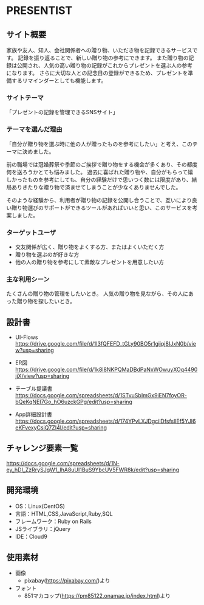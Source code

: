 # PRESENTIST

## サイト概要
家族や友人、知人、会社関係者への贈り物、いただき物を記録できるサービスです。
記録を振り返ることで、新しい贈り物の参考にできます。
また贈り物の記録は公開され、人気の高い贈り物の記録がこれからプレゼントを選ぶ人の参考になります。
さらに大切な人との記念日の登録ができるため、プレゼントを準備するリマインダーとしても機能します。

### サイトテーマ
「プレゼントの記録を管理できるSNSサイト」

### テーマを選んだ理由
「自分が贈り物を選ぶ時に他の人が贈ったものを参考にしたい」と考え、このテーマに決めました。

前の職場では冠婚葬祭や季節のご挨拶で贈り物をする機会が多くあり、その都度何を送ろうかとても悩みました。
過去に喜ばれた贈り物や、自分がもらって嬉しかったものを参考にしても、自分の経験だけで思いつく数には限度があり、結局ありきたりな贈り物で済ませてしまうことが少なくありませんでした。

そのような経験から、利用者が贈り物の記録を公開し合うことで、互いにより良い贈り物選びのサポートができるツールがあればいいと思い、このサービスを考案しました。

### ターゲットユーザ
- 交友関係が広く、贈り物をよくする方、またはよくいただく方
- 贈り物を選ぶのが好きな方
- 他の人の贈り物を参考にして素敵なプレゼントを用意したい方

### 主な利用シーン
たくさんの贈り物の管理をしたいとき。
人気の贈り物を見ながら、その人にあった贈り物を探したいとき。

## 設計書
- UI-Flows
https://drive.google.com/file/d/1I3fQFEFD_tGLy90BO5r1giipj8IJxN0b/view?usp=sharing

- ER図
https://drive.google.com/file/d/1k8l8NKPQMaDBdPaNxWOwuyXOq4490jjX/view?usp=sharing

- テーブル提議書
https://docs.google.com/spreadsheets/d/1STvuSbImGx9iEN7foyOR-bQeKqNEI7Go_hO6uzckGPg/edit?usp=sharing

- App詳細設計書
https://docs.google.com/spreadsheets/d/174YPvLXJDgcilDfsfsllEf5YJI6eKFvexyCsiQ7ZI4I/edit?usp=sharing

## チャレンジ要素一覧
https://docs.google.com/spreadsheets/d/1N-ey_hDI_ZzRrySJgW1_lhA8uUI1BuS9YbcUV5FWR8k/edit?usp=sharing

## 開発環境
- OS：Linux(CentOS)
- 言語：HTML,CSS,JavaScript,Ruby,SQL
- フレームワーク：Ruby on Rails
- JSライブラリ：jQuery
- IDE：Cloud9

## 使用素材
- 画像
  - pixabay(https://pixabay.com/)より
- フォント
  - 851マカコップ(https://pm85122.onamae.jp/index.html)より